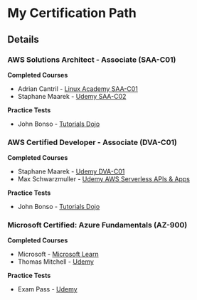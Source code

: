 # My Certification Path


## Details

### AWS Solutions Architect - Associate (SAA-C01)

**Completed Courses**
 - Adrian Cantril - <a href="https://linuxacademy.com/cp/coursescheduler/view/id/449263">Linux Academy SAA-C01</a>
 - Staphane Maarek - <a href="https://www.udemy.com/course/aws-solutions-architect-professional/">Udemy SAA-C02</a>
 
**Practice Tests**
 - John Bonso - <a href="https://portal.tutorialsdojo.com/product/aws-certified-solutions-architect-associate-practice-exams-2020/">Tutorials Dojo</a>


### AWS Certified Developer - Associate (DVA-C01)
**Completed Courses**
 - Staphane Maarek - <a href="https://www.udemy.com/course/aws-certified-developer-associate-dva-c01/">Udemy DVA-C01</a>
 - Max Schwarzmuller - <a href="https://www.udemy.com/course/aws-serverless-a-complete-introduction/">Udemy AWS Serverless APIs & Apps</a>
 
**Practice Tests**
 - John Bonso - <a href="https://portal.tutorialsdojo.com/product/aws-certified-developer-associate-practice-exams-2020/">Tutorials Dojo</a>


### Microsoft Certified: Azure Fundamentals (AZ-900)
**Completed Courses**
 - Microsoft - <a href="https://www.microsoft.com/en-ca/sites/microsoft-training-days/azure.aspx">Microsoft Learn</a> 
 - Thomas Mitchell - <a href="https://www.udemy.com/course/az-900-azure-exam-prep-understanding-cloud-concepts/">Udemy</a>
 
 **Practice Tests**
 - Exam Pass - <a href="https://www.udemy.com/course/microsoft-azure-fundamentals-az-900-practice-tests/">Udemy</a>
